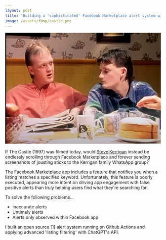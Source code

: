 ```yaml
---
layout: post
title: "Building a 'sophisticated' Facebook Marketplace alert system with Github Actions and ChatGPT API"
image: /assets/fbmp/castle.png
---
```




<img class="small right" src="/assets/fbmp/castle.png" alt="A scene from The Castle" loading="lazy">

If The Castle (1997) was filmed today, would <a href="https://www.youtube.com/watch?v=dik_wnOE4dk">Steve Kerrigan</a> instead be endlessly scrolling through Facebook Marketplace and forever sending screenshots of jousting sticks to the Kerrigan family WhatsApp group?

The Facebook Marketplace app includes a feature that notifies you when a listing matches a specified keyword. Unfortunately, this feature is poorly executed, appearing more intent on driving app engagement with false positive alerts than truly helping users find what they're searching for.

To solve the following problems...
- Inaccurate alerts
- Untimely alerts
- Alerts only observed within Facebook app

I built an open source [1] alert system running on Github Actions and applying advanced 'listing filtering' with ChatGPT's API. 


